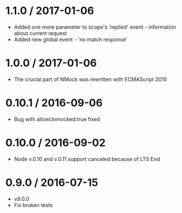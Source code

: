 1.1.0 / 2017-01-06
===================

  * Added one more parameter to scope's 'replied' event - information about current request
  * Added new global event - 'no match response'

1.0.0 / 2017-01-06
===================

  * The crucial part of NMock was rewritten with ECMAScript 2015

0.10.1 / 2016-09-06
===================

  * Bug with allowUnmocked:true fixed

0.10.0 / 2016-09-02
===================

  * Node v.0.10 and v.0.11 support canceled because of LTS End

0.9.0 / 2016-07-15
====================

  * v9.0.0
  * Fix broken tests
